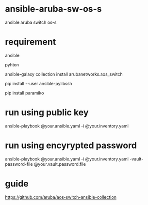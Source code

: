 # ansible-aruba-sw-os-s
ansible aruba switch os-s

# requirement
ansible

pyhton

ansible-galaxy collection install arubanetworks.aos_switch

pip install --user ansible-pylibssh

pip install paramiko

# run using public key
ansible-playbook @your.ansible.yaml -i @your.inventory.yaml

# run using encyrypted password
ansible-playbook @your.ansible.yaml -i @your.inventory.yaml -vault-password-file @your.vault.password.file

# guide
https://github.com/aruba/aos-switch-ansible-collection